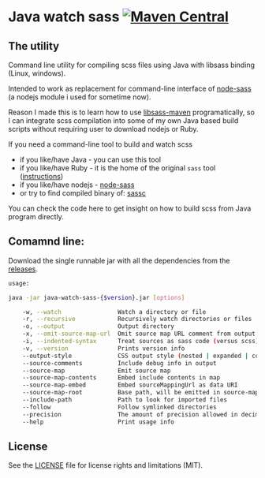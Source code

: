 # Java watch sass [![Maven Central](https://img.shields.io/maven-central/v/hr.hrg/java-watch-sass.svg)](https://mvnrepository.com/artifact/hr.hrg/java-watch-sass)

## The utility
Command line utility for compiling scss files using Java with libsass binding (Linux, windows).

Intended to work as replacement for command-line interface of [node-sass](https://github.com/sass/node-sass#command-line-interface) (a nodejs module i used for sometime now). 

Reason I made this is to learn how to use
[libsass-maven](https://github.com/warmuuh/libsass-maven-plugin) programatically, so I can
integrate scss compilation into some of my own Java based build scripts without requiring user to 
download nodejs or Ruby.

If you need a command-line tool to build and watch scss
 - if you like/have Java - you can use this tool
 - if you like/have Ruby - it is the home of the original `sass` tool ([instructions](http://sass-lang.com/install))
 - if you like/have nodejs - [node-sass](https://github.com/sass/node-sass#command-line-interface) 
 - or try to find compiled binary of: [sassc](https://github.com/sass/sassc)

You can check the code here to get insight on how to build scss from Java program directly.


## Comamnd line:

Download the single runnable jar with all the dependencies from the  [releases](https://github.com/hrgdavor/java-watch-sass/releases).

```bash
usage:

java -jar java-watch-sass-{$version}.jar [options]

    -w, --watch                Watch a directory or file
    -r, --recursive            Recursively watch directories or files
    -o, --output               Output directory
    -x, --omit-source-map-url  Omit source map URL comment from output
    -i, --indented-syntax      Treat sources as sass code (versus scss)
    -v, --version              Prints version info
    --output-style             CSS output style (nested | expanded | compact | compressed)
    --source-comments          Include debug info in output
    --source-map               Emit source map
    --source-map-contents      Embed include contents in map
    --source-map-embed         Embed sourceMappingUrl as data URI
    --source-map-root          Base path, will be emitted in source-map as is
    --include-path             Path to look for imported files
    --follow                   Follow symlinked directories
    --precision                The amount of precision allowed in decimal numbers
    --help                     Print usage info
```


## License

See the [LICENSE](LICENSE.md) file for license rights and limitations (MIT).
